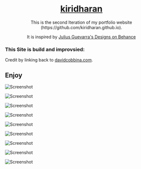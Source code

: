 <h1 align="center">
  <a href="" target="_blank">kiridharan</a>
</h1>

<p align="center">
    This is the second Iteration of my portfolio website (https://github.com/kiridharan.github.io).
</p>
<p align="center">
    It is inspired by <a href="https://www.behance.net/gallery/63574251/Personal-Portfolio-Website-Design" target="_blank">Julius Guevarra's Designs on Behance</a>
</p>


### This Site is build and improvsied:

Credit by linking back to [davidcobbina.com](http://davidcobbina.com).


## Enjoy


![Screenshot](assets/screenshots/0.jpg)

![Screenshot](assets/screenshots/1.jpg)

![Screenshot](assets/screenshots/2.jpg)

![Screenshot](assets/screenshots/3.gif)

![Screenshot](assets/screenshots/4.jpg)

![Screenshot](assets/screenshots/5.gif)

![Screenshot](assets/screenshots/6.gif)

![Screenshot](assets/screenshots/7.jpg)

![Screenshot](assets/screenshots/8.jpg)





